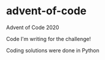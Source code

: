 # advent-of-code
Advent of Code 2020

Code I'm writing for the challenge!

Coding solutions were done in Python
